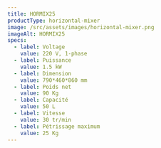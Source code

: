 ```yaml
---
title: HORMIX25
productType: horizontal-mixer
image: /src/assets/images/horizontal-mixer.png
imageAlt: HORMIX25
specs:
  - label: Voltage
    value: 220 V, 1-phase
  - label: Puissance
    value: 1.5 kW
  - label: Dimension
    value: 790*460*860 mm
  - label: Poids net
    value: 90 Kg
  - label: Capacité
    value: 50 L
  - label: Vitesse
    value: 30 tr/min
  - label: Pétrissage maximum
    value: 25 Kg
---
```

